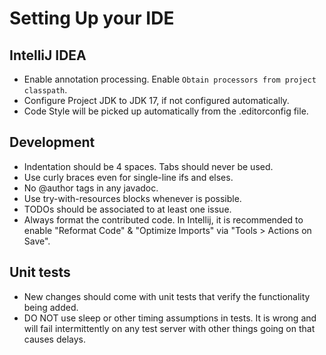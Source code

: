# Setting Up your IDE

## IntelliJ IDEA

- Enable annotation processing. Enable `Obtain processors from project classpath`.
- Configure Project JDK to JDK 17, if not configured automatically.
- Code Style will be picked up automatically from the .editorconfig file.

## Development

- Indentation should be 4 spaces. Tabs should never be used.
- Use curly braces even for single-line ifs and elses.
- No @author tags in any javadoc.
- Use try-with-resources blocks whenever is possible.
- TODOs should be associated to at least one issue.
- Always format the contributed code. In Intellij, it is recommended to enable "Reformat Code" & "Optimize Imports"
  via "Tools > Actions on Save".

## Unit tests

- New changes should come with unit tests that verify the functionality being added.
- DO NOT use sleep or other timing assumptions in tests. It is wrong and will fail intermittently on any test server
  with other things going on that causes delays.
